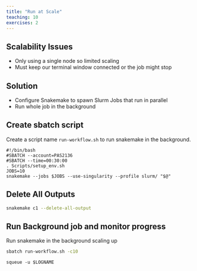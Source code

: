 ```yaml
---
title: "Run at Scale"
teaching: 10
exercises: 2
---
```


## Scalability Issues
- Only using a single node so limited scaling
- Must keep our terminal window connected or the job might stop

## Solution
- Configure Snakemake to spawn Slurm Jobs that run in parallel
- Run whole job in the background

## Create sbatch script


Create a script name `run-workflow.sh` to run snakemake in the background.
```
#!/bin/bash
#SBATCH --account=PAS2136
#SBATCH --time=00:30:00
. Scripts/setup_env.sh
JOBS=10
snakemake --jobs $JOBS --use-singularity --profile slurm/ "$@"
```

## Delete All Outputs
```bash
snakemake c1 --delete-all-output
```

## Run Background job and monitor progress
Run snakemake in the background scaling up
```bash
sbatch run-workflow.sh -c10
```

```
squeue -u $LOGNAME
```
